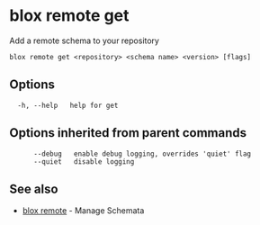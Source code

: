 # blox remote get

Add a remote schema to your repository

```
blox remote get <repository> <schema name> <version> [flags]
```

## Options

```
  -h, --help   help for get
```

## Options inherited from parent commands

```
      --debug   enable debug logging, overrides 'quiet' flag
      --quiet   disable logging
```

## See also

* [blox remote](/cmd/blox_remote)	 - Manage Schemata

